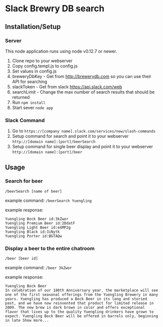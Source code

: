 # Slack Brewry DB search
## Installation/Setup
### Server
This node application runs using node v0.12.7 or newer.

1. Clone repo to your webserver
2. Copy config.templ.js to config.js
3. Set values in config.js
  1. breweryDbKey - Get from http://brewerydb.com so you can use their API for searching
  2. slackToken - Get from slack https://api.slack.com/web
  3. searchLimit - Change the max number of search results that should be returned
4. Run `npm install`
5. Start sever `node app`

### Slack Command
1. Go to `https://[company name].slack.com/services/new/slash-commands`
2. Setup command for search and point it to your webserver `http://[domain name]:[port]/beerSearch`
2. Setup command for single beer display and point it to your webserver `http://[domain name]:[port]/beer`

## Usage
### Search for beer
`/beerSearch [name of beer]`

example command:
`/beerSearch Yuengling`

example response:
```
Yuengling Bock Beer id:3kZwor
Yuengling Premium Beer id:2DdatF
Yuengling Light Beer id:eXMP2g
Yuengling Black id:3iNytk
Yuengling Porter id:BGTAQw
```

### Display a beer to the entire chatroom
`/beer [beer id]`

example command:
`/beer 3kZwor`

example response:
```
Yuengling Bock Beer
In celebration of our 180th Anniversary year, the marketplace will see one of the first seasonal offerings from the Yuengling Brewery in many years. Yuengling has produced a Bock Beer in its long and storied past, and we have now reinvented that product for limited release in 2009. The new brew is dark brown in color and offers exceptional flavor that lives up to the quality Yuengling drinkers have grown to expect. Yuengling Bock Beer will be offered in barrels only, beginning in late Show more...
```
